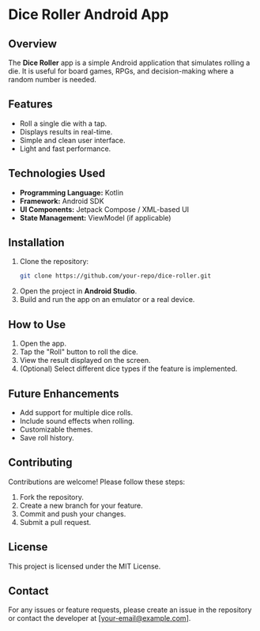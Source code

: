 # Dice Roller Android App

## Overview
The **Dice Roller** app is a simple Android application that simulates rolling a die. It is useful for board games, RPGs, and decision-making where a random number is needed.

## Features
- Roll a single die with a tap.
- Displays results in real-time.
- Simple and clean user interface.
- Light and fast performance.

## Technologies Used
- **Programming Language:** Kotlin
- **Framework:** Android SDK
- **UI Components:** Jetpack Compose / XML-based UI
- **State Management:** ViewModel (if applicable)

## Installation
1. Clone the repository:
   ```bash
   git clone https://github.com/your-repo/dice-roller.git
   ```
2. Open the project in **Android Studio**.
3. Build and run the app on an emulator or a real device.

## How to Use
1. Open the app.
2. Tap the "Roll" button to roll the dice.
3. View the result displayed on the screen.
4. (Optional) Select different dice types if the feature is implemented.

## Future Enhancements
- Add support for multiple dice rolls.
- Include sound effects when rolling.
- Customizable themes.
- Save roll history.

## Contributing
Contributions are welcome! Please follow these steps:
1. Fork the repository.
2. Create a new branch for your feature.
3. Commit and push your changes.
4. Submit a pull request.

## License
This project is licensed under the MIT License.

## Contact
For any issues or feature requests, please create an issue in the repository or contact the developer at [your-email@example.com].

